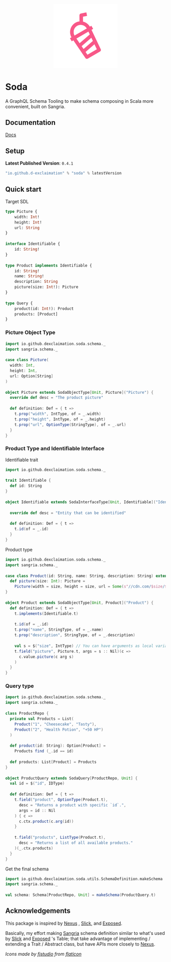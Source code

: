 <p align="center">
    <img src="./icon.png" width="200" />
</p>
<p align="center"> <h1>Soda</h1></p>


A GraphQL Schema Tooling to make schema composing in Scala more convenient, built on Sangria.

## Documentation

[Docs](https://graphqlsoda.netlify.app)

## Setup

**Latest Published Version**: `0.4.1`

```sbt
"io.github.d-exclaimation" % "soda" % latestVersion
```

## Quick start

Target SDL

```graphql
type Picture {
    width: Int!
    height: Int!
    url: String
}

interface Identifiable {
    id: String!
}

type Product implements Identifiable {
    id: String!
    name: String!
    description: String
    picture(size: Int!): Picture
}

type Query {
    product(id: Int!): Product
    products: [Product]
}
```

### Picture Object Type

```scala
import io.github.dexclaimation.soda.schema._
import sangria.schema._

case class Picture(
  width: Int,
  height: Int,
  url: Option[String]
)

object Picture extends SodaObjectType[Unit, Picture]("Picture") {
  override def desc = "The product picture"

  def definition: Def = { t =>
    t.prop("width", IntType, of = _.width)
    t.prop("height", IntType, of = _.height)
    t.prop("url", OptionType(StringType), of = _.url)
  }
}
```

### Product Type and Identifiable Interface

Identifiable trait

```scala
import io.github.dexclaimation.soda.schema._

trait Identifiable {
  def id: String
}

object Identifiable extends SodaInterfaceType[Unit, Identifiable]("Identifiable") {

  override def desc = "Entity that can be identified"

  def definition: Def = { t =>
    t.id(of = _.id)
  }
}
```

Product type

```scala
import io.github.dexclaimation.soda.schema._
import sangria.schema._

case class Product(id: String, name: String, description: String) extends Identifiable {
  def picture(size: Int): Picture =
    Picture(width = size, height = size, url = Some(s"//cdn.com/$size/$id.jpg"))
}

object Product extends SodaObjectType[Unit, Product]("Product") {
  def definition: Def = { t =>
    t.implements(Identifiable.t)

    t.id(of = _.id)
    t.prop("name", StringType, of = _.name)
    t.prop("description", StringType, of = _.description)

    val s = $("size", IntType) // You can have arguments as local variable (object global / static works fine)
    t.field("picture", Picture.t, args = s :: Nil)(c =>
      c.value.picture(c arg s)
    )
  }
}
```

### Query type

```scala
import io.github.dexclaimation.soda.schema._
import sangria.schema._

class ProductRepo {
  private val Products = List(
    Product("1", "Cheesecake", "Tasty"),
    Product("2", "Health Potion", "+50 HP")
  )

  def product(id: String): Option[Product] =
    Products find (_.id == id)

  def products: List[Product] = Products
}

object ProductQuery extends SodaQuery[ProductRepo, Unit] {
  val id = $("id", IDType)

  def definition: Def = { t =>
    t.field("product", OptionType(Product.t),
      desc = "Returns a product with specific `id`.",
      args = id :: Nil
    ) { c =>
      c.ctx.product(c.arg(id))
    }

    t.field("products", ListType(Product.t),
      desc = "Returns a list of all available products."
    )(_.ctx.products)
  }
}
```

Get the final schema

```scala
import io.github.dexclaimation.soda.utils.SchemaDefinition.makeSchema
import sangria.schema._

val schema: Schema[ProductRepo, Unit] = makeSchema(ProductQuery.t)
```

## Acknowledgements

This package is inspired by [Nexus](https://github.com/graphql-nexus/nexus)
, [Slick](https://scala-slick.org/), and [Exposed](https://github.com/JetBrains/Exposed).

Basically, my effort making [Sangria](https://github.com/sangria-graphql/sangria)
schema definition similar to what's used by [Slick](https://scala-slick.org/)
and [Exposed](https://github.com/JetBrains/Exposed) 's Table; that take advantage of implementing / extending a Trait /
Abstract class, but have APIs more closely to [Nexus](https://github.com/graphql-nexus/nexus).

<i>Icons made by <a href="" title="fjstudio">fjstudio</a> from <a href="https://www.flaticon.com/" title="Flaticon">
flaticon</a></i>

